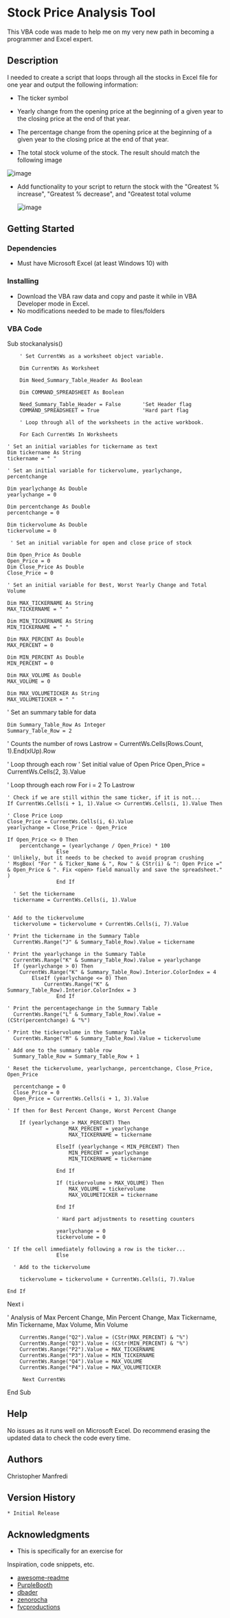 # Stock Price Analysis Tool 

This VBA code was made to help me on my very new path in becoming a programmer and Excel expert.

## Description

I needed to create a script that loops through all the stocks in Excel file for one year and output the following information:

* The ticker symbol

* Yearly change from the opening price at the beginning of a given year to the closing price at the end of that year.

* The percentage change from the opening price at the beginning of a given year to the closing price at the end of that year.
  
* The total stock volume of the stock. The result should match the following image

 ![image](https://github.com/Connextstrategy/VBA-challenge/assets/18508699/f7fc3a73-0485-4841-93d2-509fa019a151)

* Add functionality to your script to return the stock with the "Greatest % increase", "Greatest % decrease", and "Greatest total volume

   ![image](https://github.com/Connextstrategy/VBA-challenge/assets/18508699/667dd0b1-2978-436b-983d-7545be95b66c)

## Getting Started

### Dependencies

* Must have Microsoft Excel (at least Windows 10) with 

### Installing

* Download the VBA raw data and copy and paste it while in VBA Developer mode in Excel. 
* No modifications needed to be made to files/folders

### VBA Code

Sub stockanalysis()


        ' Set CurrentWs as a worksheet object variable.
        
        Dim CurrentWs As Worksheet
        
        Dim Need_Summary_Table_Header As Boolean
        
        Dim COMMAND_SPREADSHEET As Boolean
        
        Need_Summary_Table_Header = False       'Set Header flag
        COMMAND_SPREADSHEET = True              'Hard part flag
        
        ' Loop through all of the worksheets in the active workbook.
        
        For Each CurrentWs In Worksheets

    ' Set an initial variables for tickername as text
    Dim tickername As String
    tickername = " "
  
    ' Set an initial variable for tickervolume, yearlychange, percentchange
    
    Dim yearlychange As Double
    yearlychange = 0
    
    Dim percentchange As Double
    percentchange = 0
    
    Dim tickervolume As Double
    tickervolume = 0
    
     ' Set an initial variable for open and close price of stock
    
    Dim Open_Price As Double
    Open_Price = 0
    Dim Close_Price As Double
    Close_Price = 0
    
    ' Set an initial variable for Best, Worst Yearly Change and Total Volume
    
    Dim MAX_TICKERNAME As String
    MAX_TICKERNAME = " "
    
    Dim MIN_TICKERNAME As String
    MIN_TICKERNAME = " "

    Dim MAX_PERCENT As Double
    MAX_PERCENT = 0
    
    Dim MIN_PERCENT As Double
    MIN_PERCENT = 0
       
    Dim MAX_VOLUME As Double
    MAX_VOLUME = 0
    
    Dim MAX_VOLUMETICKER As String
    MAX_VOLUMETICKER = " "
    
  
  ' Set an summary table for data
  
    Dim Summary_Table_Row As Integer
    Summary_Table_Row = 2
    
  ' Counts the number of rows
Lastrow = CurrentWs.Cells(Rows.Count, 1).End(xlUp).Row
 
  ' Loop through each row
 ' Set initial value of Open Price
  Open_Price = CurrentWs.Cells(2, 3).Value
  
  ' Loop through each row
  For i = 2 To Lastrow
  
    ' Check if we are still within the same ticker, if it is not...
    If CurrentWs.Cells(i + 1, 1).Value <> CurrentWs.Cells(i, 1).Value Then
           
    ' Close Price Loop
    Close_Price = CurrentWs.Cells(i, 6).Value
    yearlychange = Close_Price - Open_Price
    
    If Open_Price <> 0 Then
        percentchange = (yearlychange / Open_Price) * 100
                    Else
    ' Unlikely, but it needs to be checked to avoid program crushing
    ' MsgBox( "For " & Ticker_Name & ", Row " & CStr(i) & ": Open Price =" & Open_Price & ". Fix <open> field manually and save the spreadsheet." )
                    End If

      ' Set the tickername
      tickername = CurrentWs.Cells(i, 1).Value


    ' Add to the tickervolume
      tickervolume = tickervolume + CurrentWs.Cells(i, 7).Value

    ' Print the tickername in the Summary Table
      CurrentWs.Range("J" & Summary_Table_Row).Value = tickername
      
    ' Print the yearlychange in the Summary Table
      CurrentWs.Range("K" & Summary_Table_Row).Value = yearlychange
      If (yearlychange > 0) Then
        CurrentWs.Range("K" & Summary_Table_Row).Interior.ColorIndex = 4
            ElseIf (yearlychange <= 0) Then
                CurrentWs.Range("K" & Summary_Table_Row).Interior.ColorIndex = 3
                    End If
      
    ' Print the percentagechange in the Summary Table
      CurrentWs.Range("L" & Summary_Table_Row).Value = (CStr(percentchange) & "%")
      
    ' Print the tickervolume in the Summary Table
      CurrentWs.Range("M" & Summary_Table_Row).Value = tickervolume
      
    ' Add one to the summary table row
      Summary_Table_Row = Summary_Table_Row + 1
      
    ' Reset the tickervolume, yearlychange, percentchange, Close_Price, Open_Price
    
      percentchange = 0
      Close_Price = 0
      Open_Price = CurrentWs.Cells(i + 1, 3).Value
      
    ' If then for Best Percent Change, Worst Percent Change
    
        If (yearlychange > MAX_PERCENT) Then
                        MAX_PERCENT = yearlychange
                        MAX_TICKERNAME = tickername
                        
                    ElseIf (yearlychange < MIN_PERCENT) Then
                        MIN_PERCENT = yearlychange
                        MIN_TICKERNAME = tickername
                        
                    End If
                           
                    If (tickervolume > MAX_VOLUME) Then
                        MAX_VOLUME = tickervolume
                        MAX_VOLUMETICKER = tickername
                        
                    End If
                    
                    ' Hard part adjustments to resetting counters
                        
                    yearlychange = 0
                    tickervolume = 0
      
    ' If the cell immediately following a row is the ticker...
                    Else

      ' Add to the tickervolume
      
        tickervolume = tickervolume + CurrentWs.Cells(i, 7).Value

    End If

  Next i
  
  
 ' Analysis of Max Percent Change, Min Percent Change, Max Tickername, Min Tickername, Max Volume, Min Volume
 
        CurrentWs.Range("Q2").Value = (CStr(MAX_PERCENT) & "%")
        CurrentWs.Range("Q3").Value = (CStr(MIN_PERCENT) & "%")
        CurrentWs.Range("P2").Value = MAX_TICKERNAME
        CurrentWs.Range("P3").Value = MIN_TICKERNAME
        CurrentWs.Range("Q4").Value = MAX_VOLUME
        CurrentWs.Range("P4").Value = MAX_VOLUMETICKER
            
         Next CurrentWs
        
  
End Sub
  


## Help

No issues as it runs well on Microsoft Excel. Do recommend erasing the updated data to check the code every time. 

## Authors

Christopher Manfredi 

## Version History

    * Initial Release

## Acknowledgments

* This is specifically for an exercise for 

Inspiration, code snippets, etc.
* [awesome-readme](https://github.com/matiassingers/awesome-readme)
* [PurpleBooth](https://gist.github.com/PurpleBooth/109311bb0361f32d87a2)
* [dbader](https://github.com/dbader/readme-template)
* [zenorocha](https://gist.github.com/zenorocha/4526327)
* [fvcproductions](https://gist.github.com/fvcproductions/1bfc2d4aecb01a834b46)
